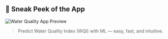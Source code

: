 ## 🌊 Sneak Peek of the App

![Water Quality App Preview](assets/Preview03.gif)

> Predict Water Quality Index (WQI) with ML — easy, fast, and intuitive.
